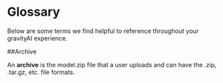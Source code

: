 # Glossary

Below are some terms we find helpful to reference throughout your gravityAI experience.

##Archive

An **archive** is the model.zip file that a user uploads and can have the .zip, .tar.gz, etc. file formats.
